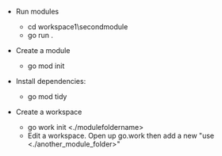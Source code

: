 * Run modules
    * cd workspace1\secondmodule
    * go run .
* Create a module
    * go mod init <modulename>
* Install dependencies:
    * go mod tidy

* Create a workspace 
    * go work init <./modulefoldername>
    * Edit a workspace. Open up go.work then add a new "use <./another_module_folder>"
